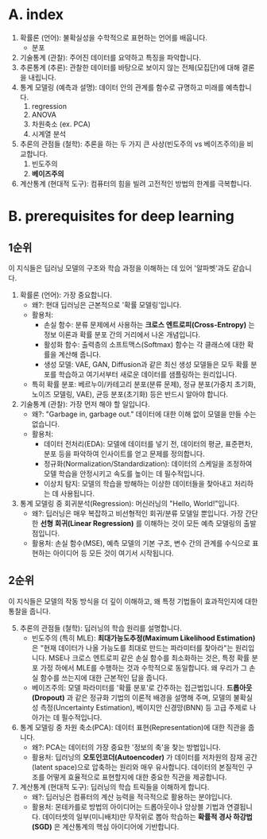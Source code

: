 # A. index

1. 확률론 (언어): 불확실성을 수학적으로 표현하는 언어를 배웁니다.
    - 분포
2. 기술통계 (관찰): 주어진 데이터를 요약하고 특징을 파악합니다.
3. 추론통계 (추론): 관찰한 데이터를 바탕으로 보이지 않는 전체(모집단)에 대해 결론을 내립니다.
4. 통계 모델링 (예측과 설명): 데이터 안의 관계를 함수로 규명하고 미래를 예측합니다.
    1. regression
    2. ANOVA
    3. 차원축소 (ex. PCA)
    4. 시계열 분석 
5. 추론의 관점들 (철학): 추론을 하는 두 가지 큰 사상(빈도주의 vs 베이즈주의)을 비교합니다.
    1. 빈도주의
    2. **베이즈주의**
6. 계산통계 (현대적 도구): 컴퓨터의 힘을 빌려 고전적인 방법의 한계를 극복합니다.


# B. prerequisites for deep learning 

## 1순위
이 지식들은 딥러닝 모델의 구조와 학습 과정을 이해하는 데 있어 '알파벳'과도 같습니다.

1. 확률론 (언어): 가장 중요합니다.
    - 왜?: 현대 딥러닝은 근본적으로 '확률 모델링'입니다.
    - 활용처:
        - 손실 함수: 분류 문제에서 사용하는 **크로스 엔트로피(Cross-Entropy)** 는 정보 이론과 확률 분포 간의 거리에서 나온 개념입니다.
        - 활성화 함수: 출력층의 소프트맥스(Softmax) 함수는 각 클래스에 대한 확률을 계산해 줍니다.
        - 생성 모델: VAE, GAN, Diffusion과 같은 최신 생성 모델들은 모두 확률 분포를 학습하고 여기서부터 새로운 데이터를 샘플링하는 원리입니다.
    - 특히 확률 분포: 베르누이/카테고리 분포(분류 문제), 정규 분포(가중치 초기화, 노이즈 모델링, VAE), 균등 분포(초기화) 등은 반드시 알아야 합니다.
2. 기술통계 (관찰): 가장 먼저 해야 할 일입니다.
    - 왜?: "Garbage in, garbage out." 데이터에 대한 이해 없이 모델을 만들 수는 없습니다.
    - 활용처:
        - 데이터 전처리(EDA): 모델에 데이터를 넣기 전, 데이터의 평균, 표준편차, 분포 등을 파악하여 인사이트를 얻고 문제를 정의합니다.
        - 정규화(Normalization/Standardization): 데이터의 스케일을 조정하여 모델 학습을 안정시키고 속도를 높이는 데 필수적입니다.
        - 이상치 탐지: 모델의 학습을 방해하는 이상한 데이터들을 찾아내고 처리하는 데 사용됩니다.
3. 통계 모델링 중 회귀분석(Regression): 머신러닝의 "Hello, World!"입니다.
    - 왜?: 딥러닝은 매우 복잡하고 비선형적인 회귀/분류 모델일 뿐입니다. 가장 간단한 **선형 회귀(Linear Regression)** 를 이해하는 것이 모든 예측 모델링의 출발점입니다.
    - 활용처: 손실 함수(MSE), 예측 모델의 기본 구조, 변수 간의 관계를 수식으로 표현하는 아이디어 등 모든 것이 여기서 시작됩니다.



## 2순위
이 지식들은 모델의 작동 방식을 더 깊이 이해하고, 왜 특정 기법들이 효과적인지에 대한 통찰을 줍니다.

5. 추론의 관점들 (철학): 딥러닝의 학습 원리를 설명합니다.
    - 빈도주의 (특히 MLE): **최대가능도추정(Maximum Likelihood Estimation)** 은 "현재 데이터가 나올 가능도를 최대로 만드는 파라미터를 찾아라"는 원리입니다. MSE나 크로스 엔트로피 같은 손실 함수를 최소화하는 것은, 특정 확률 분포 가정 하에서 MLE를 수행하는 것과 수학적으로 동일합니다. 왜 우리가 그 손실 함수를 쓰는지에 대한 근본적인 답을 줍니다.
    - 베이즈주의: 모델 파라미터를 '확률 분포'로 간주하는 접근법입니다. **드롭아웃(Dropout)** 과 같은 정규화 기법의 이론적 배경을 설명해 주며, 모델의 불확실성 측정(Uncertainty Estimation), 베이지안 신경망(BNN) 등 고급 주제로 나아가는 데 필수적입니다.
4. 통계 모델링 중 차원 축소(PCA): 데이터 표현(Representation)에 대한 직관을 줍니다.
    - 왜?: PCA는 데이터의 가장 중요한 '정보의 축'을 찾는 방법입니다.
    - 활용처: 딥러닝의 **오토인코더(Autoencoder)** 가 데이터를 저차원의 잠재 공간(latent space)으로 압축하는 원리와 매우 유사합니다. 데이터의 본질적인 구조를 어떻게 효율적으로 표현할지에 대한 중요한 직관을 제공합니다.
6. 계산통계 (현대적 도구): 딥러닝의 학습 트릭들을 이해하게 합니다.
    - 왜?: 딥러닝은 컴퓨터의 계산 능력을 적극적으로 활용하는 분야입니다.
    - 활용처: 몬테카를로 방법의 아이디어는 드롭아웃이나 앙상블 기법과 연결됩니다. 데이터셋의 일부(미니배치)만 무작위로 뽑아 학습하는 **확률적 경사 하강법(SGD)** 은 계산통계의 핵심 아이디어에 기반합니다.

